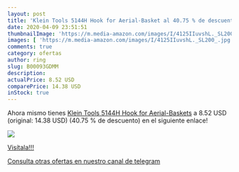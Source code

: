```yaml
---
layout: post
title: 'Klein Tools 5144H Hook for Aerial-Basket al 40.75 % de descuento'
date: 2020-04-09 23:51:51
thumbnailImage: 'https://m.media-amazon.com/images/I/4125IIuvshL._SL200_.jpg'
images: [ 'https://m.media-amazon.com/images/I/4125IIuvshL._SL200_.jpg' ]
comments: true
category: ofertas
author: ring
slug: B00093GDMM
description:
actualPrice: 8.52 USD
comparePrice: 14.38 USD
inStock: true
---
```


Ahora mismo tienes [Klein Tools 5144H Hook for Aerial-Baskets](https://www.amazon.com/dp/B00093GDMM/?tag=redken08-20) a 8.52 USD (original: 14.38 USD) (40.75 %  de descuento) en el siguiente enlace!

[![](https://m.media-amazon.com/images/I/4125IIuvshL._SL200_.jpg)](https://www.amazon.com/dp/B00093GDMM/?tag=redken08-20)

[Visítala!!!](https://www.amazon.com/dp/B00093GDMM/?tag=redken08-20)

[Consulta otras ofertas en nuestro canal de telegram](https://t.me/s/ofertas25)
